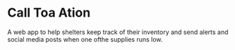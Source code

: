 # Call Toa Ation

A web app to help shelters keep track of their inventory and send alerts and social media posts when one ofthe supplies runs low.
